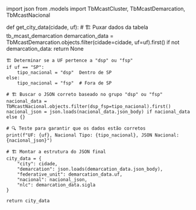import json
from .models import TbMcastCluster, TbMcastDemarcation, TbMcastNacional

def get_city_data(cidade, uf):
    # 🏗️ Puxar dados da tabela tb_mcast_demarcation
    demarcation_data = TbMcastDemarcation.objects.filter(cidade=cidade, uf=uf).first()
    if not demarcation_data:
        return None

    🏗️ Determinar se a UF pertence a "dsp" ou "fsp"
    if uf == "SP":
        tipo_nacional = "dsp"  Dentro de SP
    else:
        tipo_nacional = "fsp"  # Fora de SP

    # 🏗️ Buscar o JSON correto baseado no grupo "dsp" ou "fsp"
    nacional_data = TbMcastNacional.objects.filter(dsp_fsp=tipo_nacional).first()
    nacional_json = json.loads(nacional_data.json_body) if nacional_data else {}

    # 🔍 Teste para garantir que os dados estão corretos
    print(f"UF: {uf}, Nacional Tipo: {tipo_nacional}, JSON Nacional: {nacional_json}")

    # 🏗️ Montar a estrutura do JSON final
    city_data = {
        "city": cidade,
        "demarcation": json.loads(demarcation_data.json_body),
        "federative_unit": demarcation_data.uf,
        "nacional": nacional_json,
        "nlc": demarcation_data.sigla
    }

    return city_data
